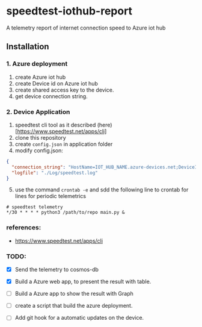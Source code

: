 # speedtest-iothub-report
A telemetry report of internet connection speed to Azure iot hub

## Installation

### 1. Azure deployment

1. create Azure iot hub 
2. create Device id on Azure iot hub
3. create shared access key to the device. 
4. get device connection string. 

### 2. Device Application

1. speedtest cli tool as it described (here)[https://www.speedtest.net/apps/cli] 
1. clone this repository
1. create ``config.json`` in application folder
1. modify config.json:
```json
{
  "connection_string": "HostName=IOT_HUB_NAME.azure-devices.net;DeviceId=_DEVICE_ID;SharedAccessKey=DEVICE_SAS",
  "logfile": "./Log/speedtest.log"
}
```

5. use the command ```crontab -e``` and sdd the following line to crontab for lines for periodic telemetrics 
```shell
# speedtest telemetry
*/30 * * * * python3 /path/to/repo main.py & 

```

### references:

- https://www.speedtest.net/apps/cli

### TODO:

- [x] Send the telemetry to cosmos-db
- [x] Build a Azure web app, to present the result with table. 
- [ ] Build a Azure app to show the result with Graph
- [ ] create a script that build the azure deployment. 
- [ ] Add git hook for a automatic updates on the device. 


